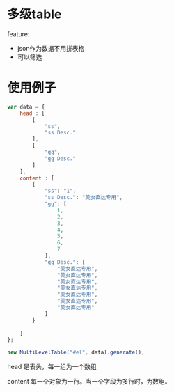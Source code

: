 
# 多级table

feature:
* json作为数据不用拼表格
* 可以筛选

# 使用例子

```javascript
var data = {
	head : [
		[
		    "ss",
		    "ss Desc."
		],
		[
		    "gg",
		    "gg Desc."
		]
	],
	content : [
		{
			"ss": "1",
			"ss Desc.": "美女直达专用",
			"gg": [
				1,
				2,
				3,
				4,
				5,
				6,
				7
			],
			"gg Desc.": [
				"美女直达专用",
				"美女直达专用",
				"美女直达专用",
				"美女直达专用",
				"美女直达专用",
				"美女直达专用",
				"美女直达专用"
			]
		}
	
	]
};

new MultiLevelTable("#el", data).generate();

```

head 是表头，每一组为一个数组

content 每一个对象为一行。当一个字段为多行时，为数组。

